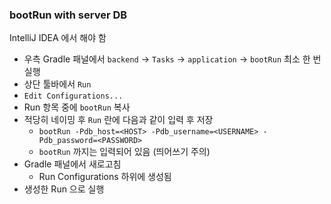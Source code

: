 ### bootRun with server DB

IntelliJ IDEA 에서 해야 함

- 우측 Gradle 패널에서 `backend` -> `Tasks` -> `application` -> `bootRun` 최소 한 번 실행
- 상단 툴바에서 `Run`
- `Edit Configurations...`
- Run 항목 중에 `bootRun` 복사
- 적당히 네이밍 후 `Run` 란에 다음과 같이 입력 후 저장
  - `bootRun -Pdb_host=<HOST> -Pdb_username=<USERNAME> -Pdb_password=<PASSWORD>`
  - `bootRun` 까지는 입력되어 있음 (띄어쓰기 주의)
- Gradle 패널에서 새로고침
  - Run Configurations 하위에 생성됨
- 생성한 Run 으로 실행
